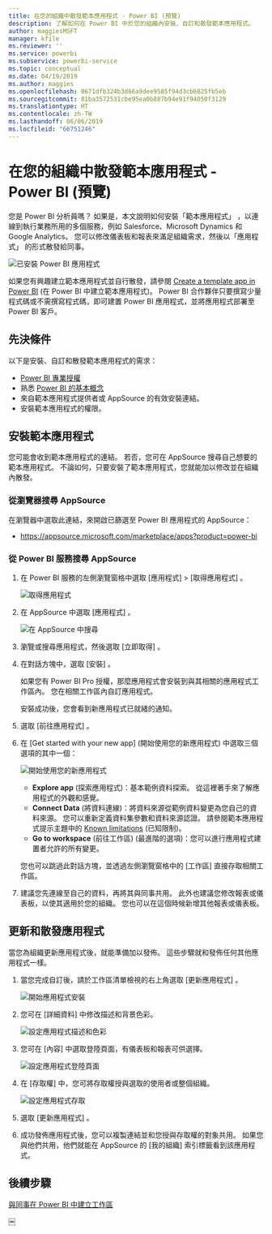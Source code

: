 ```yaml
---
title: 在您的組織中散發範本應用程式 - Power BI (預覽)
description: 了解如何在 Power BI 中於您的組織內安裝、自訂和散發範本應用程式。
author: maggiesMSFT
manager: kfile
ms.reviewer: ''
ms.service: powerbi
ms.subservice: powerbi-service
ms.topic: conceptual
ms.date: 04/19/2019
ms.author: maggies
ms.openlocfilehash: 0671dfb324b3d66a9dee9585f94d3cb6825fb5eb
ms.sourcegitcommit: 81ba3572531cbe95ea0b887b94e91f94050f3129
ms.translationtype: HT
ms.contentlocale: zh-TW
ms.lasthandoff: 06/06/2019
ms.locfileid: "66751246"
---
```

# <a name="install-and-distribute-template-apps-in-your-organization---power-bi-preview"></a>在您的組織中散發範本應用程式 - Power BI (預覽)

您是 Power BI 分析員嗎？ 如果是，本文說明如何安裝「範本應用程式」  ，以連線到執行業務所用的多個服務，例如 Salesforce、Microsoft Dynamics 和 Google Analytics。 您可以修改儀表板和報表來滿足組織需求，然後以「應用程式」  的形式散發給同事。 

![已安裝 Power BI 應用程式](media/service-template-apps-install-distribute/power-bi-get-apps.png)

如果您有興趣建立範本應用程式並自行散發，請參閱 [Create a template app in Power BI](service-template-apps-create.md) (在 Power BI 中建立範本應用程式)。 Power BI 合作夥伴只要撰寫少量程式碼或不需撰寫程式碼，即可建置 Power BI 應用程式，並將應用程式部署至 Power BI 客戶。 

## <a name="prerequisites"></a>先決條件  

以下是安裝、自訂和散發範本應用程式的需求： 

- [Power BI 專業授權](service-self-service-signup-for-power-bi.md)
- 熟悉 [Power BI 的基本概念](service-basic-concepts.md)
- 來自範本應用程式提供者或 AppSource 的有效安裝連結。 
- 安裝範本應用程式的權限。 

## <a name="install-a-template-app"></a>安裝範本應用程式

您可能會收到範本應用程式的連結。 若否，您可在 AppSource 搜尋自己想要的範本應用程式。 不論如何，只要安裝了範本應用程式，您就能加以修改並在組織內散發。

### <a name="search-appsource-from-a-browser"></a>從瀏覽器搜尋 AppSource

在瀏覽器中選取此連結，來開啟已篩選至 Power BI 應用程式的 AppSource：

- https://appsource.microsoft.com/marketplace/apps?product=power-bi

### <a name="search-appsource-from-the-power-bi-service"></a>從 Power BI 服務搜尋 AppSource

1. 在 Power BI 服務的左側瀏覽窗格中選取 [應用程式]   > [取得應用程式]  。

    ![取得應用程式](media/service-template-apps-install-distribute/power-bi-get-apps-arrow.png)

2. 在 AppSource 中選取 [應用程式]  。

    ![在 AppSource 中搜尋](media/service-template-apps-install-distribute/power-bi-appsource.png)

3. 瀏覽或搜尋應用程式，然後選取 [立即取得]  。

2. 在對話方塊中，選取 [安裝]  。

    如果您有 Power BI Pro 授權，那麼應用程式會安裝到與其相關的應用程式工作區內。 您在相關工作區內自訂應用程式。

    安裝成功後，您會看到新應用程式已就緒的通知。 

3. 選取 [前往應用程式]  。
4. 在 [Get started with your new app]  \(開始使用您的新應用程式\) 中選取三個選項的其中一個：

    ![開始使用您的新應用程式](media/service-template-apps-create/power-bi-template-app-get-started.png)

    - **Explore app** (探索應用程式)：基本範例資料探索。 從這裡著手來了解應用程式的外觀和感覺。 
    - **Connect Data** (將資料連線)：將資料來源從範例資料變更為您自己的資料來源。 您可以重新定義資料集參數和資料來源認證。 請參閱範本應用程式提示主題中的 [Known limitations](service-template-apps-tips.md#known-limitations) (已知限制)。 
    - **Go to workspace** (前往工作區) (最進階的選項)：您可以進行應用程式建置者允許的所有變更。

    您也可以跳過此對話方塊，並透過左側瀏覽窗格中的 [工作區]  直接存取相關工作區。   
 
5. 建議您先連線至自己的資料，再將其與同事共用。 此外也建議您修改報表或儀表板，以使其適用於您的組織。 您也可以在這個時候新增其他報表或儀表板。

## <a name="update-and-distribute-the-app"></a>更新和散發應用程式

當您為組織更新應用程式後，就能準備加以發佈。 這些步驟就和發佈任何其他應用程式一樣。 

1. 當您完成自訂後，請於工作區清單檢視的右上角選取 [更新應用程式]  。  

    ![開始應用程式安裝](media/service-template-apps-install-distribute/power-bi-start-install-app.png)

2. 您可在 [詳細資料]  中修改描述和背景色彩。

   ![設定應用程式描述和色彩](media/service-template-apps-install-distribute/power-bi-install-app-details.png)

3. 您可在 [內容]  中選取登陸頁面，有儀表板和報表可供選擇。

   ![設定應用程式登陸頁面](media/service-template-apps-install-distribute/power-bi-install-app-content.png)

4. 在 [存取權]  中，您可將存取權授與選取的使用者或整個組織。  

   ![設定應用程式存取](media/service-template-apps-install-distribute/power-bi-install-access.png)

5. 選取 [更新應用程式]  。 

6. 成功發佈應用程式後，您可以複製連結並和您授與存取權的對象共用。 如果您與他們共用，他們就能在 AppSource 的 [我的組織]  索引標籤看到該應用程式。

## <a name="next-steps"></a>後續步驟 

[與同事在 Power BI 中建立工作區](service-create-workspaces.md)





￼ 

 
